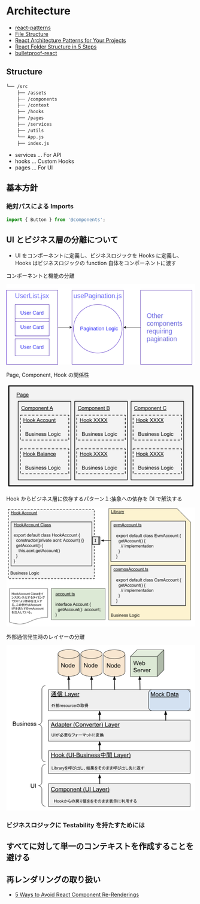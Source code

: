 # Architecture

- [react-patterns](https://github.com/topics/react-patterns)
- [File Structure](https://reactjs.org/docs/faq-structure.html)
- [React Architecture Patterns for Your Projects](https://blog.openreplay.com/react-architecture-patterns-for-your-projects)
- [React Folder Structure in 5 Steps](https://www.robinwieruch.de/react-folder-structure/)
- [bulletproof-react](https://github.com/alan2207/bulletproof-react)

## Structure

```txt
└── /src
    ├── /assets
    ├── /components
    ├── /context
    ├── /hooks
    ├── /pages
    ├── /services
    ├── /utils
    └── App.js
    ├── index.js
```

- services ... For API
- hooks ... Custom Hooks
- pages ... For UI

## 基本方針

### 絶対パスによる Imports

```jsx
import { Button } from '@components';
```

## UI とビジネス層の分離について

- UI をコンポーネントに定義し、ビジネスロジックを Hooks に定義し、Hooks はビジネスロジックの function 自体をコンポーネントに渡す

コンポーネントと機能の分離

![コンポーネントと機能の分離](https://github.com/hiromaily/documents/raw/main/images/react-ui-business.webp "コンポーネントと機能の分離")

Page, Component, Hook の関係性

![Page, Component, Hook の関係性](https://github.com/hiromaily/documents/raw/main/images/react-ui-business2.png "Page, Component, Hook の関係性")

Hook からビジネス層に依存するパターン１:抽象への依存を DI で解決する

![抽象への依存を DI で解決する](https://github.com/hiromaily/documents/raw/main/images/react-ui-business3.png "抽象への依存を DI で解決する")

外部通信発生時のレイヤーの分離

![外部通信発生時のレイヤーの分離](https://github.com/hiromaily/documents/raw/main/images/front-end-layer.png "外部通信発生時のレイヤーの分離")

### ビジネスロジックに Testability を持たすためには

## すべてに対して単一のコンテキストを作成することを避ける

## 再レンダリングの取り扱い

- [5 Ways to Avoid React Component Re-Renderings](https://blog.bitsrc.io/5-ways-to-avoid-react-component-re-renderings-90241e775b8c)
